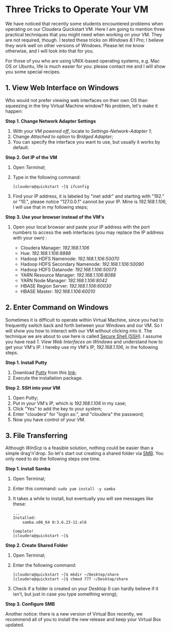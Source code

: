 Three Tricks to Operate Your VM
===

We have noticed that recently some students encountered problems when operating on our Cloudera Quickstart VM. Here I am going to mention three practical techniques that you might need when working on your VM. They are not required, though. I tested these tricks on *Windows 8.1 Pro*; I believe they work well on other versions of Windows. Please let me know otherwise, and I will look into that for you. 

For those of you who are using UNIX-based operating systems, e.g. Mac OS or Ubuntu, life is much easier for you: please contact me and I will show you some special recipes. 

## 1. View Web Interface on Windows

Who would not prefer viewing web interfaces on their own OS than squeezing in the tiny Virtual Machine window? No problem, let's make it happen:

**Step 1. Change Network Adapter Settings**

1. With your VM _powered off_, locate to *Settings*-*Network*-*Adapter 1*;
2. Change *Attached to* option to *Bridged Adapter*;
3. You can specify the interface you want to use, but usually it works by default.

**Step 2. Get IP of the VM**

1. Open *Terminal*;
2. Type in the following command: 

	```
	[cloudera@quickstart ~]$ ifconfig
	```
3. Find your IP address, it is labeled by "inet addr" and starting with "192." or "10.", please notice "127.0.0.1" cannot be your IP. Mine is *192.168.1.106*, I will use that in my following steps;

**Step 3. Use your browser instead of the VM's**

1. Open your local browser and paste your IP address with the port numbers to access the web interfaces (you may replace the IP address with your own) :

	* Cloudera Manager: *192.168.1.106*
	* Hue: *192.168.1.106:8888*
	* Hadoop HDFS Namenode: *192.168.1.106:50070*
	* Hadoop HDFS Secondary Namenode: *192.168.1.106:50090*
	* Hadoop HDFS Datanode: *192.168.1.106:50073*
	* YARN Resource Manager: *192.168.1.106:8088*
	* YARN Node Manager: *192.168.1.106:8042*
	* HBASE Region Server: *192.168.1.106:60030*
	* HBASE Master: *192.168.1.106:60010*

	
## 2. Enter Command on Windows

Sometimes it is difficult to operate within Virtual Machine, since you had to frequently switch back and forth between your Windows and our VM. So I will show you how to interact with our VM without clicking into it. The technique we are about to use here is called [Secure Shell (SSH)](http://en.wikipedia.org/wiki/Secure_Shell). I assume you have read *1. View Web Interfaces on Windows* and understand how to get your VM's IP. I hereby use my VM's IP, *192.168.1.106*, in the following steps. 

**Step 1. Install Putty**

1. Download [Putty](http://en.wikipedia.org/wiki/PuTTY) from this [link](http://the.earth.li/~sgtatham/putty/latest/x86/putty.exe);
2. Execute the installation package.

**Step 2. SSH into your VM**

1. Open Putty;
2. Put in your VM's IP, which is *192.168.1.106* in my case;
3. Click "Yes" to add the key to your system;
4. Enter "cloudera" for "login as:", and "cloudera" the password;
5. Now you have control of your VM.


## 3. File Transferring

Although *WinScp* is a feasible solution, nothing could be easier than a simple drag'n'drop. So let's start out creating a shared folder via [SMB](http://en.wikipedia.org/wiki/Server_Message_Block). You only need to do the following steps one time. 

**Step 1. Install Samba**

1. Open Terminal;
2. Enter this command: `sudo yum install -y samba`
3. It takes a while to install, but eventually you will see messages like these: 
	
	```
	...
	Installed:
		samba.x86_64 0:3.6.23-12.el6
	
	Complete!
	[cloudera@quickstart ~]$
	```

**Step 2. Create Shared Folder**

1. Open Terminal;
2. Enter the following command: 

	```
	[cloudera@quickstart ~]$ mkdir ~/Desktop/share
	[cloudera@quickstart ~]$ chmod 777 ~/Desktop/share
	```

3. Check if a folder is created on your Desktop (I can hardly believe if it isn't, but just in case you type something wrong);

**Step 3. Configure SMB**







Another notice: there is a new version of Virtual Box recently, we recommend all of  you to install the new release and keep your Virtual Box updated. 